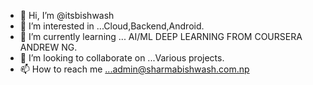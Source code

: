- 👋 Hi, I’m @itsbishwash
- 👀 I’m interested in ...Cloud,Backend,Android.
- 🌱 I’m currently learning ... AI/ML DEEP LEARNING FROM COURSERA ANDREW NG.
- 💞️ I’m looking to collaborate on ...Various projects.
- 📫 How to reach me ...admin@sharmabishwash.com.np

<!---
itsbishwash/itsbishwash is a ✨ special ✨ repository because its `README.md` (this file) appears on your GitHub profile.
You can click the Preview link to take a look at your changes.
--->
